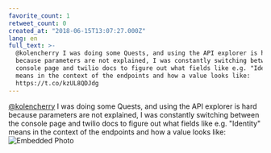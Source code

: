 ```yaml
---
favorite_count: 1
retweet_count: 0
created_at: "2018-06-15T13:07:27.000Z"
lang: en
full_text: >-
  @kolencherry I was doing some Quests, and using the API explorer is hard
  because parameters are not explained, I was constantly switching between the
  console page and twilio docs to figure out what fields like e.g. "Identity"
  means in the context of the endpoints and how a value looks like:
  https://t.co/kzUL8QDJdg
---
```


[@kolencherry](https://twitter.com/kolencherry) I was doing some Quests, and
using the API explorer is hard because parameters are not explained, I was
constantly switching between the console page and twilio docs to figure out what
fields like e.g. "Identity" means in the context of the endpoints and how a
value looks like:
![Embedded Photo](https://twitter-media-coderbyheart.s3.eu-north-1.amazonaws.com/1007610536341725185-Dfu_9mXXcAE4qlJ.jpg)
